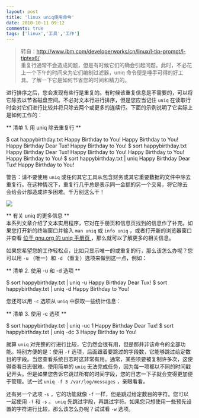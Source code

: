 ```yaml
---
layout: post
title: 'linux uniq使用命令'
date: 2010-10-11 09:12
comments: true
tags: ['linux','工具','工作']
---
```


> 转自：http://www.ibm.com/developerworks/cn/linux/l-tip-prompt/l-tiptex6/  
> 重复行通常不会造成问题，但是有时候它们的确会引起问题。此时，不必花上一个下午的时间来为它们编制过滤器，uniq
命令便是唾手可得的好工具。了解一下它是如何节省您的时间和精力的。

进行排序之后，您会发现有些行是重复的。有时候该重复信息是不需要的，可以将它除去以节省磁盘空间。不必对文本行进行排序，但是您应当记住 ` uniq `
在读取行时会对它们进行比较并将只除去两个或更多的连续行。下面的示例说明了它实际上是如何工作的：

** 清单 1. 用 uniq 除去重复行 **

$ cat happybirthday.txt Happy Birthday to You! Happy Birthday to You! Happy
Birthday Dear Tux! Happy Birthday to You! $ sort happybirthday.txt Happy
Birthday Dear Tux! Happy Birthday to You! Happy Birthday to You! Happy
Birthday to You! $ sort happybirthday.txt | uniq Happy Birthday Dear Tux!
Happy Birthday to You!

警告：请不要使用 ` uniq ` 或任何其它工具从包含财务或其它重要数据的文件中除去重复行。在这种情况下，重复行几乎总是表示同一金额的另一个交易，将它除去
会给会计部造成许多困难。千万别这么干！

![](http://www.ibm.com/i/c.gif)

** 有关 uniq 的更多信息 **   
本系列文章介绍了文本实用程序，它对在手册页和信息页找到的信息作了补充。如果您打开新的终端窗口并输入 ` man uniq ` 或 ` info uniq `
，或者打开新的浏览器窗口并查看 [ 位于 gnu.org 的 uniq 手册页
](http://www.gnu.org/manual/textutils-2.0/html_chapter/textutils_7.html#SEC24)
，那么就可以了解更多的相关信息。

如果您希望您的工作轻松点，比如只显示唯一的或重复的行，那么该怎么办呢？您可以用 ` -u ` （唯一）和 ` -d ` （重复）选项来做到这一点，例如：

** 清单 2. 使用 -u 和 -d 选项 **

$ sort happybirthday.txt | uniq -u Happy Birthday Dear Tux! $ sort
happybirthday.txt | uniq -d Happy Birthday to You!

您还可以用 ` -c ` 选项从 ` uniq ` 中获取一些统计信息：

** 清单 3. 使用 -c 选项 **

$ sort happybirthday.txt | uniq -uc 1 Happy Birthday Dear Tux! $ sort
happybirthday.txt | uniq -dc 3 Happy Birthday to You!

就算 ` uniq ` 对完整的行进行比较，它仍然会很有用，但是那并非该命令的全部功能。特别方便的是：使用 ` -f `
选项，后面跟着要跳过的字段数，它能够跳过给定数目的字段。当您查看系统日志时这非常有用。通常，某些项要被复制许多次，这使得查看日志很难。使用简单的 `
uniq ` 无法完成任务，因为每一项都以不同的时间戳记开头。但是如果您告诉它跳过所有的时间字段，您的日志一下子就会变得更加便于管理。试一试 ` uniq
-f 3 /var/log/messages ` ，亲眼看看。

还有另一个选项 ` -s ` ，它的功能就像 ` -f ` 一样，但是跳过给定数目的字符。您可以一起使用 ` -f ` 和 ` -s ` 。 ` uniq
` 先跳过字段，再跳过字符。如果您只想使用一些预先设置的字符进行比较，那么该怎么办呢？试试看 ` -w ` 选项。

